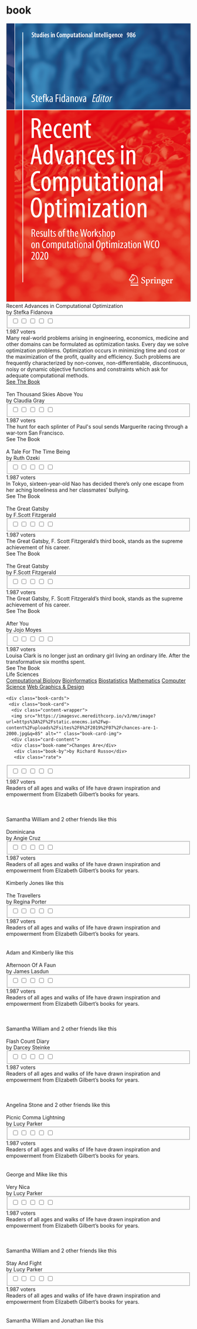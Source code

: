 # book

<link rel='stylesheet' href='https://cdnjs.cloudflare.com/ajax/libs/flickity/1.0.0/flickity.css'>
<script src='https://cdnjs.cloudflare.com/ajax/libs/flickity/1.0.0/flickity.pkgd.js'></script>
<script src='https://cdnjs.cloudflare.com/ajax/libs/jquery/2.1.3/jquery.min.js'></script>
<script src='../js/jquery3.1.0.min.js'></script>
<!--link rel='stylesheet' href='https://cdnjs.cloudflare.com/ajax/libs/flickity/1.0.0/flickity.css'-->
<link rel="stylesheet" href="./style.css">

<!-- partial:index.partial.html -->
<div class="book-store">
  <div class="book-slide">
    <div class="book js-flickity" data-flickity-options='{ "wrapAround": true }'>
     <div class="book-cell">
      <div class="book-img">
       <img src="../cover/HEAD/RACB.png" alt="" class="book-photo">
      </div>
      <div class="book-content">
       <div class="book-title">Recent Advances in Computational Optimization</div>
       <div class="book-author">by Stefka Fidanova</div>
       <div class="rate">
        <fieldset class="rating">
         <input type="checkbox" id="star5" name="rating" value="5" />
         <label class="full" for="star5"></label>
         <input type="checkbox" id="star4" name="rating" value="4" />
         <label class="full" for="star4"></label>
         <input type="checkbox" id="star3" name="rating" value="3" />
         <label class="full" for="star3"></label>
         <input type="checkbox" id="star2" name="rating" value="2" />
         <label class="full" for="star2"></label>
         <input type="checkbox" id="star1" name="rating" value="1" />
         <label class="full" for="star1"></label>
        </fieldset>
        <span class="book-voters">1.987 voters</span>
       </div>
       <div class="book-sum">Many real-world problems arising in engineering, economics, medicine and other
        domains can be formulated as optimization tasks. Every day we solve optimization
        problems. Optimization occurs in minimizing time and cost or the maximization
        of the profit, quality and efficiency. Such problems are frequently characterized by
        non-convex, non-differentiable, discontinuous, noisy or dynamic objective functions
        and constraints which ask for adequate computational methods. </div>
       <div class="book-see"><a href="../cover/CB/RACB.pdf" target="_blank"> See The Book</a> </div>
      </div>
     </div>
     <div class="book-cell">
      <div class="book-img">
       <img src="https://i.pinimg.com/originals/a8/b9/ff/a8b9ff74ed0f3efd97e09a7a0447f892.jpg" alt="" class="book-photo">
      </div>
      <div class="book-content">
       <div class="book-title">Ten Thousand Skies Above You</div>
       <div class="book-author">by Claudia Gray</div>
       <div class="rate">
        <fieldset class="rating blue">
         <input type="checkbox" id="star6" name="rating" value="5" />
         <label class="full1" for="star6"></label>
         <input type="checkbox" id="star7" name="rating" value="4" />
         <label class="full1" for="star7"></label>
         <input type="checkbox" id="star8" name="rating" value="3" />
         <label class="full1" for="star8"></label>
         <input type="checkbox" id="star9" name="rating" value="2" />
         <label class="full1" for="star9"></label>
         <input type="checkbox" id="star10" name="rating" value="1" />
         <label class="full1" for="star10"></label>
        </fieldset>
        <span class="book-voters">1.987 voters</span>
       </div>
       <div class="book-sum">The hunt for each splinter of Paul's soul sends Marguerite racing through a war-torn San Francisco.</div>
       <div class="book-see book-blue">See The Book</div>
      </div>
     </div>
     <div class="book-cell">
      <div class="book-img">
       <img src="https://www.abebooks.com/blog/wp-content/uploads/2016/08/10.jpg" alt="" class="book-photo">
      </div>
      <div class="book-content">
       <div class="book-title">A Tale For The Time Being</div>
       <div class="book-author">by Ruth Ozeki</div>
       <div class="rate">
        <fieldset class="rating purple">
         <input type="checkbox" id="star11" name="rating" value="5" />
         <label class="full" for="star11"></label>
         <input type="checkbox" id="star12" name="rating" value="4" />
         <label class="full" for="star12"></label>
         <input type="checkbox" id="star13" name="rating" value="3" />
         <label class="full" for="star13"></label>
         <input type="checkbox" id="star14" name="rating" value="2" />
         <label class="full" for="star14"></label>
         <input type="checkbox" id="star15" name="rating" value="1" />
         <label class="full" for="star15"></label>
        </fieldset>
        <span class="book-voters">1.987 voters</span>
       </div>
       <div class="book-sum">In Tokyo, sixteen-year-old Nao has decided there’s only one escape from her aching loneliness and her classmates’ bullying.</div>
       <div class="book-see book-pink">See The Book</div>
      </div>
     </div>
     <div class="book-cell">
      <div class="book-img">
       <img src="https://images-na.ssl-images-amazon.com/images/I/81af+MCATTL.jpg" alt="" class="book-photo">
      </div>
      <div class="book-content">
       <div class="book-title">The Great Gatsby</div>
       <div class="book-author">by F.Scott Fitzgerald</div>
       <div class="rate">
        <fieldset class="rating yellow">
         <input type="checkbox" id="star16" name="rating" value="5" />
         <label class="full" for="star16"></label>
         <input type="checkbox" id="star17" name="rating" value="4" />
         <label class="full" for="star17"></label>
         <input type="checkbox" id="star18" name="rating" value="3" />
         <label class="full" for="star18"></label>
         <input type="checkbox" id="star19" name="rating" value="2" />
         <label class="full" for="star19"></label>
         <input type="checkbox" id="star20" name="rating" value="1" />
         <label class="full" for="star20"></label>
        </fieldset>
        <span class="book-voters">1.987 voters</span>
       </div>
       <div class="book-sum">The Great Gatsby, F. Scott Fitzgerald’s third book, stands as the supreme achievement of his career.</div>
       <div class="book-see book-yellow">See The Book</div>
      </div>
     </div>
     <div class="book-cell">
      <div class="book-img">
       <img src="https://images-na.ssl-images-amazon.com/images/I/81af+MCATTL.jpg" alt="" class="book-photo">
      </div>
      <div class="book-content">
       <div class="book-title">The Great Gatsby</div>
       <div class="book-author">by F.Scott Fitzgerald</div>
       <div class="rate">
        <fieldset class="rating yellow">
         <input type="checkbox" id="star16" name="rating" value="5" />
         <label class="full" for="star16"></label>
         <input type="checkbox" id="star17" name="rating" value="4" />
         <label class="full" for="star17"></label>
         <input type="checkbox" id="star18" name="rating" value="3" />
         <label class="full" for="star18"></label>
         <input type="checkbox" id="star19" name="rating" value="2" />
         <label class="full" for="star19"></label>
         <input type="checkbox" id="star20" name="rating" value="1" />
         <label class="full" for="star20"></label>
        </fieldset>
        <span class="book-voters">1.987 voters</span>
       </div>
       <div class="book-sum">The Great Gatsby, F. Scott Fitzgerald’s third book, stands as the supreme achievement of his career.</div>
       <div class="book-see book-yellow">See The Book</div>
      </div>
     </div>
     <div class="book-cell">
      <div class="book-img">
       <img src="https://images-na.ssl-images-amazon.com/images/I/81UWB7oUZ0L.jpg" alt="" class="book-photo">
      </div>
      <div class="book-content">
       <div class="book-title">After You</div>
       <div class="book-author">by Jojo Moyes</div>
       <div class="rate">
        <fieldset class="rating dark-purp">
         <input type="checkbox" id="star21" name="rating" value="5" />
         <label class="full" for="star21"></label>
         <input type="checkbox" id="star22" name="rating" value="4" />
         <label class="full" for="star22"></label>
         <input type="checkbox" id="star23" name="rating" value="3" />
         <label class="full" for="star23"></label>
         <input type="checkbox" id="star24" name="rating" value="2" />
         <label class="full" for="star24"></label>
         <input type="checkbox" id="star25" name="rating" value="1" />
         <label class="full" for="star25"></label>
        </fieldset>
        <span class="book-voters">1.987 voters</span>
       </div>
       <div class="book-sum">Louisa Clark is no longer just an ordinary girl living an ordinary life. After the transformative six months spent.</div>
       <div class="book-see book-purple">See The Book</div>
      </div>
     </div>
    </div>
   </div>
  <div class="main-wrapper">
   <div class="popular-books">
    <div class="main-menu">
     <div class="genre">Life Sciences</div>
     <div class="book-types">
      <a href="../book" class="book-type active">Computational Biology</a>
      <a href="../book1" class="book-type">Bioinformatics</a>
      <a href="#" class="book-type">Biostatistics</a>
      <a href="#" class="book-type">Mathematics</a>
      <a href="#" class="book-type">Computer Science</a>
      <a href="#" class="book-type">Web Graphics & Design</a>
     </div>
    </div>

    <div class="book-cards">
     <div class="book-card">
      <div class="content-wrapper">
      <img src="https://imagesvc.meredithcorp.io/v3/mm/image?url=https%3A%2F%2Fstatic.onecms.io%2Fwp-content%2Fuploads%2Fsites%2F6%2F2019%2F07%2Fchances-are-1-2000.jpg&q=85" alt="" class="book-card-img">
      <div class="card-content">
      <div class="book-name">Changes Are</div>
       <div class="book-by">by Richard Russo</div>
       <div class="rate">
 <fieldset class="rating book-rate">
 <input type="checkbox" id="star-c1" name="rating" value="5">
 <label class="full" for="star-c1"></label>
 <input type="checkbox" id="star-c2" name="rating" value="4">
 <label class="full" for="star-c2"></label>
 <input type="checkbox" id="star-c3" name="rating" value="3">
 <label class="full" for="star-c3"></label>
 <input type="checkbox" id="star-c4" name="rating" value="2">
 <label class="full" for="star-c4"></label>
 <input type="checkbox" id="star-c5" name="rating" value="1">
 <label class="full" for="star-c5"></label>
 </fieldset>
 <span class="book-voters card-vote">1.987 voters</span>
 </div>
        <div class="book-sum card-sum">Readers of all ages and walks of life have drawn inspiration and empowerment from Elizabeth Gilbert’s books for years. </div>
       </div>
     </div>
      <div class="likes">
      <div class="like-profile">
     <img src="https://randomuser.me/api/portraits/women/63.jpg" alt="" class="like-img">
    </div>
      <div class="like-profile">
     <img src="https://pbs.twimg.com/profile_images/2452384114/noplz47r59v1uxvyg8ku.png" alt="" class="like-img">
    </div>
      <div class="like-profile">
     <img src="https://images.unsplash.com/photo-1535713875002-d1d0cf377fde?ixlib=rb-1.2.1&ixid=eyJhcHBfaWQiOjEyMDd9&auto=format&fit=crop&w=1400&q=80" alt="" class="like-img">
    </div>
      <div class="like-name"><span>Samantha William</span> and<span> 2 other friends</span> like this</div>
    </div>
     </div>
     <div class="book-card">
      <div class="content-wrapper">
      <img src="https://images-na.ssl-images-amazon.com/images/I/7167iiDUeAL.jpg" alt="" class="book-card-img">
      <div class="card-content">
      <div class="book-name">Dominicana</div>
       <div class="book-by">by Angie Cruz</div>
       <div class="rate">
 <fieldset class="rating book-rate">
 <input type="checkbox" id="star-c6" name="rating" value="5">
 <label class="full" for="star-c6"></label>
 <input type="checkbox" id="star-c7" name="rating" value="4">
 <label class="full" for="star-c7"></label>
 <input type="checkbox" id="star-c8" name="rating" value="3">
 <label class="full" for="star-c8"></label>
 <input type="checkbox" id="star-c9" name="rating" value="2">
 <label class="full" for="star-c9"></label>
 <input type="checkbox" id="star-c10" name="rating" value="1">
 <label class="full" for="star-c10"></label>
 </fieldset>
 <span class="book-voters card-vote">1.987 voters</span>
 </div>
        <div class="book-sum card-sum">Readers of all ages and walks of life have drawn inspiration and empowerment from Elizabeth Gilbert’s books for years. </div>
       </div>
     </div>
      <div class="likes">
      <div class="like-profile">
     <img src="https://randomuser.me/api/portraits/women/63.jpg" alt="" class="like-img">
    </div>
      <div class="like-name"><span>Kimberly Jones</span> like this</div>
    </div>
     </div>
     <div class="book-card">
      <div class="content-wrapper">
      <img src="https://assets.fontsinuse.com/static/use-media-items/95/94294/full-2000x3056/5d56c6b1/cg%201.jpeg?resolution=0" alt="" class="book-card-img">
      <div class="card-content">
      <div class="book-name">The Travellers</div>
       <div class="book-by">by Regina Porter</div>
       <div class="rate">
 <fieldset class="rating book-rate">
 <input type="checkbox" id="star-c11" name="rating" value="5">
 <label class="full" for="star-c11"></label>
 <input type="checkbox" id="star-c12" name="rating" value="4">
 <label class="full" for="star-c12"></label>
 <input type="checkbox" id="star-c13" name="rating" value="3">
 <label class="full" for="star-c13"></label>
 <input type="checkbox" id="star-c14" name="rating" value="2">
 <label class="full" for="star-c14"></label>
 <input type="checkbox" id="star-c15" name="rating" value="1">
 <label class="full" for="star-c15"></label>
 </fieldset>
 <span class="book-voters card-vote">1.987 voters</span>
 </div>
        <div class="book-sum card-sum">Readers of all ages and walks of life have drawn inspiration and empowerment from Elizabeth Gilbert’s books for years. </div>
       </div>
     </div>
      <div class="likes">
      <div class="like-profile">
     <img src="https://randomuser.me/api/portraits/women/63.jpg" alt="" class="like-img">
    </div>
      <div class="like-profile">
     <img src="https://pbs.twimg.com/profile_images/2452384114/noplz47r59v1uxvyg8ku.png" alt="" class="like-img">
    </div>
      <div class="like-name"><span>Adam</span> and<span> Kimberly</span> like this</div>
    </div>
     </div>
     <div class="book-card">
      <div class="content-wrapper">
      <img src="https://images-na.ssl-images-amazon.com/images/I/91M4E+SURUL.jpg" alt="" class="book-card-img">
      <div class="card-content">
      <div class="book-name">Afternoon Of A Faun</div>
       <div class="book-by">by James Lasdun</div>
       <div class="rate">
 <fieldset class="rating book-rate">
 <input type="checkbox" id="star-c16" name="rating" value="5">
 <label class="full" for="star-c16"></label>
 <input type="checkbox" id="star-c17" name="rating" value="4">
 <label class="full" for="star-c17"></label>
 <input type="checkbox" id="star-18" name="rating" value="3">
 <label class="full" for="star-c18"></label>
 <input type="checkbox" id="star-c19" name="rating" value="2">
 <label class="full" for="star-c19"></label>
 <input type="checkbox" id="star-c20" name="rating" value="1">
 <label class="full" for="star-c20"></label>
 </fieldset>
 <span class="book-voters card-vote">1.987 voters</span>
 </div>
        <div class="book-sum card-sum">Readers of all ages and walks of life have drawn inspiration and empowerment from Elizabeth Gilbert’s books for years. </div>
       </div>
     </div>
      <div class="likes">
      <div class="like-profile">
     <img src="https://randomuser.me/api/portraits/women/63.jpg" alt="" class="like-img">
    </div>
      <div class="like-profile">
     <img src="https://pbs.twimg.com/profile_images/2452384114/noplz47r59v1uxvyg8ku.png" alt="" class="like-img">
    </div>
      <div class="like-profile">
     <img src="https://images.unsplash.com/photo-1535713875002-d1d0cf377fde?ixlib=rb-1.2.1&ixid=eyJhcHBfaWQiOjEyMDd9&auto=format&fit=crop&w=1400&q=80" alt="" class="like-img">
    </div>
      <div class="like-name"><span>Samantha William</span> and<span> 2 other friends</span> like this</div>
    </div>
     </div>
     <div class="book-card">
      <div class="content-wrapper">
      <img src="https://images-na.ssl-images-amazon.com/images/I/61OTY2-4anL.jpg" alt="" class="book-card-img">
      <div class="card-content">
      <div class="book-name">Flash Count Diary</div>
       <div class="book-by">by Darcey Steinke</div>
       <div class="rate">
 <fieldset class="rating book-rate">
 <input type="checkbox" id="star-c21" name="rating" value="5">
 <label class="full" for="star-c21"></label>
 <input type="checkbox" id="star-c22" name="rating" value="4">
 <label class="full" for="star-c22"></label>
 <input type="checkbox" id="star-c23" name="rating" value="3">
 <label class="full" for="star-c23"></label>
 <input type="checkbox" id="star-c24" name="rating" value="2">
 <label class="full" for="star-c24"></label>
 <input type="checkbox" id="star-c25" name="rating" value="1">
 <label class="full" for="star-c25"></label>
 </fieldset>
 <span class="book-voters card-vote">1.987 voters</span>
 </div>
        <div class="book-sum card-sum">Readers of all ages and walks of life have drawn inspiration and empowerment from Elizabeth Gilbert’s books for years. </div>
       </div>
     </div>
      <div class="likes">
      <div class="like-profile">
     <img src="https://randomuser.me/api/portraits/women/63.jpg" alt="" class="like-img">
    </div>
      <div class="like-profile">
     <img src="https://pbs.twimg.com/profile_images/2452384114/noplz47r59v1uxvyg8ku.png" alt="" class="like-img">
    </div>
      <div class="like-profile">
     <img src="https://images.unsplash.com/photo-1535713875002-d1d0cf377fde?ixlib=rb-1.2.1&ixid=eyJhcHBfaWQiOjEyMDd9&auto=format&fit=crop&w=1400&q=80" alt="" class="like-img">
    </div>
      <div class="like-name"><span>Angelina Stone</span> and<span> 2 other friends</span> like this</div>
    </div>
     </div>
     <div class="book-card">
      <div class="content-wrapper">
      <img src="https://images-na.ssl-images-amazon.com/images/I/61Vc+xM23GL.jpg" alt="" class="book-card-img">
      <div class="card-content">
      <div class="book-name">Picnic Comma Lightning</div>
       <div class="book-by">by Lucy Parker</div>
       <div class="rate">
 <fieldset class="rating book-rate">
 <input type="checkbox" id="star-c1" name="rating" value="5">
 <label class="full" for="star-c1"></label>
 <input type="checkbox" id="star-c2" name="rating" value="4">
 <label class="full" for="star-c2"></label>
 <input type="checkbox" id="star-c3" name="rating" value="3">
 <label class="full" for="star-c3"></label>
 <input type="checkbox" id="star-c4" name="rating" value="2">
 <label class="full" for="star-c4"></label>
 <input type="checkbox" id="star-c5" name="rating" value="1">
 <label class="full" for="star-c5"></label>
 </fieldset>
 <span class="book-voters card-vote">1.987 voters</span>
 </div>
        <div class="book-sum card-sum">Readers of all ages and walks of life have drawn inspiration and empowerment from Elizabeth Gilbert’s books for years. </div>
       </div>
     </div>
      <div class="likes">
      <div class="like-profile">
     <img src="https://pbs.twimg.com/profile_images/2452384114/noplz47r59v1uxvyg8ku.png" alt="" class="like-img">
    </div>
      <div class="like-profile">
     <img src="https://images.unsplash.com/photo-1535713875002-d1d0cf377fde?ixlib=rb-1.2.1&ixid=eyJhcHBfaWQiOjEyMDd9&auto=format&fit=crop&w=1400&q=80" alt="" class="like-img">
    </div>
      <div class="like-name"><span>George</span> and<span> Mike</span> like this</div>
    </div>
     </div>
     <div class="book-card">
      <div class="content-wrapper">
      <img src="https://prodimage.images-bn.com/pimages/9780525655633_p0_v5_s1200x630.jpg" alt="" class="book-card-img">
      <div class="card-content">
      <div class="book-name">Very Nica</div>
       <div class="book-by">by Lucy Parker</div>
       <div class="rate">
 <fieldset class="rating book-rate">
 <input type="checkbox" id="star-c1" name="rating" value="5">
 <label class="full" for="star-c1"></label>
 <input type="checkbox" id="star-c2" name="rating" value="4">
 <label class="full" for="star-c2"></label>
 <input type="checkbox" id="star-c3" name="rating" value="3">
 <label class="full" for="star-c3"></label>
 <input type="checkbox" id="star-c4" name="rating" value="2">
 <label class="full" for="star-c4"></label>
 <input type="checkbox" id="star-c5" name="rating" value="1">
 <label class="full" for="star-c5"></label>
 </fieldset>
 <span class="book-voters card-vote">1.987 voters</span>
 </div>
        <div class="book-sum card-sum">Readers of all ages and walks of life have drawn inspiration and empowerment from Elizabeth Gilbert’s books for years. </div>
       </div>
     </div>
      <div class="likes">
      <div class="like-profile">
     <img src="https://randomuser.me/api/portraits/women/63.jpg" alt="" class="like-img">
    </div>
      <div class="like-profile">
     <img src="https://pbs.twimg.com/profile_images/2452384114/noplz47r59v1uxvyg8ku.png" alt="" class="like-img">
    </div>
      <div class="like-profile">
     <img src="https://images.unsplash.com/photo-1535713875002-d1d0cf377fde?ixlib=rb-1.2.1&ixid=eyJhcHBfaWQiOjEyMDd9&auto=format&fit=crop&w=1400&q=80" alt="" class="like-img">
    </div>
      <div class="like-name"><span>Samantha William</span> and<span> 2 other friends</span> like this</div>
    </div>
     </div>
     <div class="book-card">
      <div class="content-wrapper">
      <img src="https://images-na.ssl-images-amazon.com/images/I/71PL7BiZ5NL.jpg" alt="" class="book-card-img">
      <div class="card-content">
      <div class="book-name">Stay And Fight</div>
       <div class="book-by">by Lucy Parker</div>
       <div class="rate">
 <fieldset class="rating book-rate">
 <input type="checkbox" id="star-c1" name="rating" value="5">
 <label class="full" for="star-c1"></label>
 <input type="checkbox" id="star-c2" name="rating" value="4">
 <label class="full" for="star-c2"></label>
 <input type="checkbox" id="star-c3" name="rating" value="3">
 <label class="full" for="star-c3"></label>
 <input type="checkbox" id="star-c4" name="rating" value="2">
 <label class="full" for="star-c4"></label>
 <input type="checkbox" id="star-c5" name="rating" value="1">
 <label class="full" for="star-c5"></label>
 </fieldset>
 <span class="book-voters card-vote">1.987 voters</span>
 </div>
        <div class="book-sum card-sum">Readers of all ages and walks of life have drawn inspiration and empowerment from Elizabeth Gilbert’s books for years. </div>
       </div>
     </div>
      <div class="likes">
      <div class="like-profile">
     <img src="https://randomuser.me/api/portraits/women/63.jpg" alt="" class="like-img">
    </div>
      <div class="like-profile">
     <img src="https://images.unsplash.com/photo-1535713875002-d1d0cf377fde?ixlib=rb-1.2.1&ixid=eyJhcHBfaWQiOjEyMDd9&auto=format&fit=crop&w=1400&q=80" alt="" class="like-img">
    </div>
      <div class="like-name"><span>Samantha William</span> and<span> Jonathan</span> like this</div>
    </div>
     </div>
    </div>
   </div>
  </div>
 </div>
 <!-- partial -->



